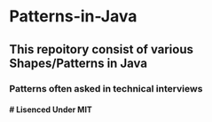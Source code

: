 # Patterns-in-Java
<h2>This repoitory consist of various Shapes/Patterns in Java</h2>
<h3>Patterns often asked in technical interviews</h3>
<h4># Lisenced Under MIT</h4>
